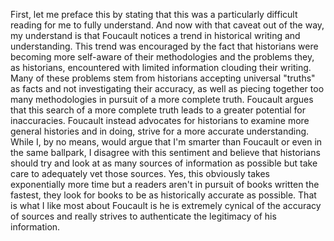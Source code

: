 First, let me preface this by stating that this was a particularly difficult reading for me to fully understand. And now with that caveat out of the way, my understand is that Foucault notices a trend in historical writing and understanding. This trend was encouraged by the fact that historians were becoming more self-aware of their methodologies and the problems they, as historians, encountered with limited information clouding their writing. Many of these problems stem from historians accepting universal "truths" as facts and not investigating their accuracy, as well as piecing together too many methodologies in pursuit of a more complete truth. Foucault argues that this search of a more complete truth leads to a greater potential for inaccuracies. Foucault instead advocates for historians to examine more general histories and in doing, strive for a more accurate understanding. While I, by no means, would argue that I'm smarter than Foucault or even in the same ballpark, I disagree with this sentiment and believe that historians should try and look at as many sources of information as possible but take care to adequately vet those sources. Yes, this obviously takes exponentially more time but a readers aren't in pursuit of books written the fastest, they look for books to be as historically accurate as possible. That is what I like most about Foucault is he is extremely cynical of the accuracy of sources and really strives to authenticate the legitimacy of his information. 
